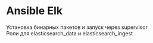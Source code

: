 # Ansible Elk
Установка бинарных пакетов и запуск через supervisor\
Роли для elasticsearch_data и elasticsearch_ingest
